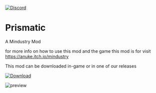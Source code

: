 [![Discord](https://img.shields.io/discord/793218651145633803.svg?logo=discord&logoColor=white&logoWidth=20&labelColor=7289DA&label=Discord)](https://discord.gg/aQWAcdS2zP)

# Prismatic
A Mindustry Mod

for more info on how to use this mod and the game this mod is for visit https://anuke.itch.io/mindustry

This mod can be downloaded in-game or in one of our releases

[![Download](https://img.shields.io/github/v/release/ice100k/prismatic?color=cyan&include_prereleases&label=Download%20Latest%20Release&logo=github&logoColor=cyan&style=for-the-badge)](https://github.com/ice100k/prismatic/releases)

![preview](https://user-images.githubusercontent.com/61597736/103457123-451a1300-4cf4-11eb-9bac-0e746a413f0a.png)
